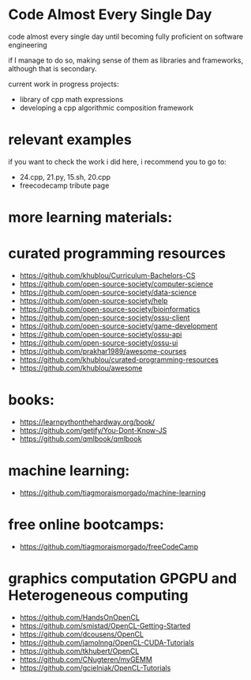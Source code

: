 # Code Almost Every Single Day

code almost every single day until becoming fully proficient on software engineering

if I manage to do so, making sense of them as libraries and frameworks, although that is secondary.

current work in progress projects:

- library of cpp math expressions
- developing a cpp algorithmic composition framework

# relevant examples

if you want to check the work i did here, i recommend you to go to: 

- 24.cpp, 21.py, 15.sh, 20.cpp
- freecodecamp tribute page

# more learning materials:

# curated programming resources
- https://github.com/khublou/Curriculum-Bachelors-CS
- https://github.com/open-source-society/computer-science
- https://github.com/open-source-society/data-science
- https://github.com/open-source-society/help
- https://github.com/open-source-society/bioinformatics
- https://github.com/open-source-society/ossu-client
- https://github.com/open-source-society/game-development
- https://github.com/open-source-society/ossu-api
- https://github.com/open-source-society/ossu-ui
- https://github.com/prakhar1989/awesome-courses
- https://github.com/khublou/curated-programming-resources
- https://github.com/khublou/awesome

# books:
- https://learnpythonthehardway.org/book/
- https://github.com/getify/You-Dont-Know-JS
- https://github.com/qmlbook/qmlbook

# machine learning:
- https://github.com/tiagmoraismorgado/machine-learning

# free online bootcamps:
- https://github.com/tiagmoraismorgado/freeCodeCamp

# graphics computation GPGPU and Heterogeneous computing

- https://github.com/HandsOnOpenCL
- https://github.com/smistad/OpenCL-Getting-Started
- https://github.com/dcousens/OpenCL
- https://github.com/jamolnng/OpenCL-CUDA-Tutorials
- https://github.com/tkhubert/OpenCL
- https://github.com/CNugteren/myGEMM
- https://github.com/gcielniak/OpenCL-Tutorials
